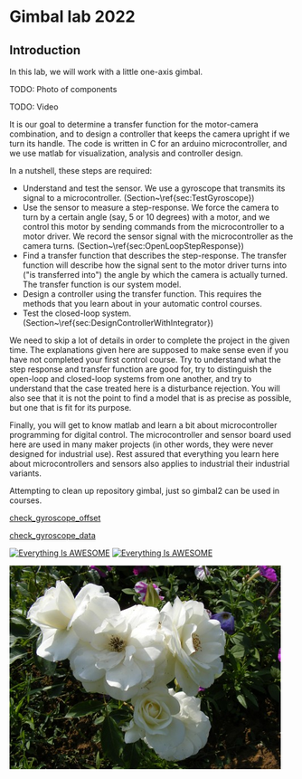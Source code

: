 # Gimbal lab 2022

## Introduction
In this lab, we will work with a little one-axis gimbal.

TODO: Photo of components

TODO: Video

It is our goal to determine a transfer function for the motor-camera combination, and to design a controller that keeps the camera upright if we turn its handle. The code is written in C for an arduino microcontroller, and we use matlab for visualization, analysis and controller design. 

In a nutshell, these steps are required:
  * Understand and test the sensor. We use a gyroscope that transmits its signal to a microcontroller. 
  	(Section~\ref{sec:TestGyroscope})
  * Use the sensor to measure a step-response. We force the camera to turn by a certain angle (say, $5$ or $10$ degrees) with a motor, and we control this motor by sending commands from the microcontroller to a motor driver. We record the sensor signal with the microcontroller as the camera turns. (Section~\ref{sec:OpenLoopStepResponse})
  * Find a transfer function that describes the step-response. The transfer function will describe how the signal sent to the motor driver turns into ("is transferred into") the angle by which the camera is actually turned. The transfer function is our system model. 
  * Design a controller using the transfer function. This requires the methods that you learn about in your automatic control courses.  
  * Test the closed-loop system. (Section~\ref{sec:DesignControllerWithIntegrator})

We need to skip a lot of details in order to complete the project in the given time. The explanations given here are supposed to make sense even if you have not completed your first control course. 
Try to understand what the step response and transfer function are good for, try to distinguish the open-loop and closed-loop systems from one another, and try to understand that the case treated here is a disturbance rejection. 
You will also see that it is not the point to find a model that is as precise as possible, but one that is fit for its purpose. 

Finally, you will get to know matlab and learn a bit about microcontroller programming for digital control. The microcontroller and sensor board used here are used in many maker projects (in other words, they were never designed for industrial use). Rest assured that everything you learn here about microcontrollers and sensors also applies to industrial their industrial variants.  

Attempting to clean up repository gimbal, just so gimbal2 can be used in courses. 

[check_gyroscope_offset](/teaching/step001-test-gyroscope/matlab/html/check_gyroscope_data.md)

[check_gyroscope_data](../teaching/step001-test-gyroscope/matlab/html/check_gyroscope_data.html)

[![Everything Is AWESOME](https://img.youtube.com/vi/StTqXEQ2l-Y/0.jpg)](https://www.youtube.com/watch?v=StTqXEQ2l-Y "Everything Is AWESOME")  [![Everything Is AWESOME](https://img.youtube.com/vi/StTqXEQ2l-Y/0.jpg)](https://www.youtube.com/watch?v=StTqXEQ2l-Y "Everything Is AWESOME") 

![sample pic](readme-files/sample.jpg "silly sample pic")

